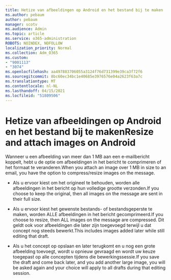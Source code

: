 ```yaml
---
title: Hetize van afbeeldingen op Android en het bestand bij te maken
ms.author: pebaum
author: pebaum
manager: scotv
ms.audience: Admin
ms.topic: article
ms.service: o365-administration
ROBOTS: NOINDEX, NOFOLLOW
localization_priority: Normal
ms.collection: Adm_O365
ms.custom:
- "9001113"
- "3074"
ms.openlocfilehash: aa497883706055a3124f76d731399e39ca3f72f6
ms.sourcegitcommit: 8bc60ec34bc1e40685e3976576e04a2623f63a7c
ms.translationtype: MT
ms.contentlocale: nl-NL
ms.lasthandoff: 04/15/2021
ms.locfileid: "51809506"
---
```

# <a name="resize-and-attach-images-on-android"></a><span data-ttu-id="c9b90-102">Hetize van afbeeldingen op Android en het bestand bij te maken</span><span class="sxs-lookup"><span data-stu-id="c9b90-102">Resize and attach images on Android</span></span>

<span data-ttu-id="c9b90-103">Wanneer u een afbeelding van meer dan 1 MB aan een e-mailbericht koppelt, hebt u de optie om afbeeldingen in het bericht te comprimeren of het formaat te veranderen.</span><span class="sxs-lookup"><span data-stu-id="c9b90-103">When you attach an image over 1 MB in size to an email, you have the option to compress/resize images on the message.</span></span>
 
- <span data-ttu-id="c9b90-104">Als u ervoor kiest om het origineel te behouden, worden alle afbeeldingen in het bericht op hun volledige grootte verzonden.</span><span class="sxs-lookup"><span data-stu-id="c9b90-104">If you choose to keep the original, then all images on the message are sent in their full size.</span></span>
 
- <span data-ttu-id="c9b90-105">Als u ervoor kiest het gewenste bestands- of bestandsgeperste te maken, worden ALLE afbeeldingen in het bericht gecomprimeerd.</span><span class="sxs-lookup"><span data-stu-id="c9b90-105">If you choose to resize, then ALL images on the message are compressed.</span></span>  <span data-ttu-id="c9b90-106">Dit geldt ook voor afbeeldingen die later zijn toegevoegd terwijl u dat concept nog steeds bewerkt.</span><span class="sxs-lookup"><span data-stu-id="c9b90-106">This includes images added later while still editing that draft.</span></span>
 
- <span data-ttu-id="c9b90-107">Als u het concept op opslaan en later terugkomt en u nog een grote afbeelding toevoegt, wordt u opnieuw gevraagd en wordt uw keuze toegepast op alle concepten tijdens die bewerkingssessie.</span><span class="sxs-lookup"><span data-stu-id="c9b90-107">If you save the draft and come back later, and you add another large image, you will be asked again and your choice will apply to all drafts during that editing session.</span></span>
 
